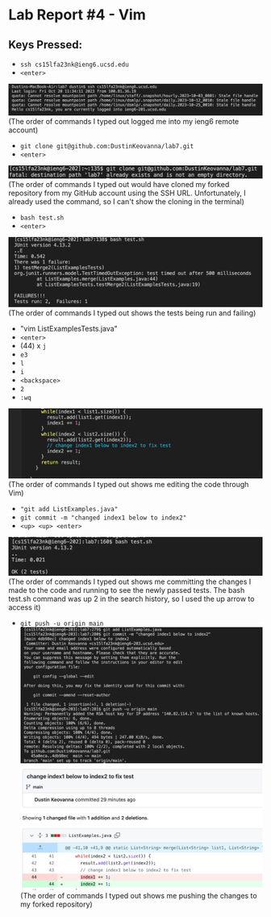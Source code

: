 # Lab Report #4 - Vim

## Keys Pressed:
* ```ssh cs15lfa23nk@ieng6.ucsd.edu``` 
* ```<enter>```
  
![Image](lab4img1.png)
(The order of commands I typed out logged me into my ieng6 remote account)

* ```git clone git@github.com:DustinKeovanna/lab7.git``` 
* ```<enter>```

![Image](lab4img2.png)
(The order of commands I typed out would have cloned my forked repository from my GitHub account using the SSH URL. Unfortunately, I already used the command, so I can't show the cloning in the terminal) 

* ```bash test.sh``` 
* ```<enter>```

![Image](lab4img3.png)
(The order of commands I typed out shows the tests being run and failing)

* "vim ListExamplesTests.java"
*  ```<enter>```
* (44) x ```j```
* ```e3```
* ```l``` 
* ```i``` 
* ```<backspace>``` 
* ```2``` 
* ```:wq```

![Image](lab4img4.png)
(The order of commands I typed out shows me editing the code through Vim)

* ```"git add ListExamples.java"```
* ```git commit -m "changed index1 below to index2"``` 
* ```<up> <up> <enter>``` 

![Image](lab4img5.png)
(The order of commands I typed out shows me committing the changes I made to the code and running to see the newly passed tests. The bash test.sh command was up 2 in the search history, so I used the up arrow to access it)
 
* ```git push -u origin main```
![Image](RevisedLab4.png) ![Image](lab4img7.png)
(The order of commands I typed out shows me pushing the changes to my forked repository)
